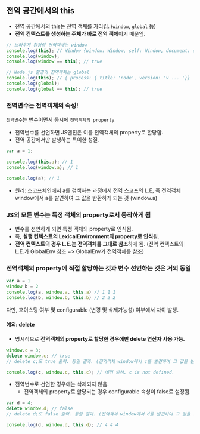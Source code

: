 ## 전역 공간에서의 this

- 전역 공간에서의 this는 전역 객체를 가리킴. (`window`, `global` 등)
- **전역 컨텍스트를 생성하는 주체가 바로 전역 객체**이기 때문임.

```javascript
// 브라우저 환경의 전역객체는 window
console.log(this); // Window {window: Window, self: Window, document: document, name: "", location: Location, …}
console.log(window);
console.log(window == this); // true
```

```javascript
// Node.js 환경의 전역객체는 global
console.log(this); // { process: { title: 'node', version: 'v ... '}}
console.log(global);
console.log(global == this); // true
```

### 전역변수는 전역객체의 속성!

`전역변수`는 변수이면서 동시에 `전역객체의 property`

- 전역변수를 선언하면 JS엔진은 이를 전역객체의 property로 할당함.
- 전역 공간에서만 발생하는 특이한 성질.

```javascript
var a = 1;

console.log(this.a); // 1
console.log(window.a); // 1

console.log(a); // 1
```

- 원리: 스코프체인에서 a를 검색하는 과정에서 전역 스코프의 L.E, 즉 전역객체 window에서 a를 발견하여 그 값을 반환하게 되는 것 (window.a)

### JS의 모든 변수는 특정 객체의 property로서 동작하게 됨

- 변수를 선언하게 되면 특정 객체의 property로 인식됨.
- 즉, **실행 컨텍스트의 LexicalEnvironment의 property로 인식**됨.
- **전역 컨텍스트의 경우 L.E.는 전역객체를 그대로 참조**하게 됨. (전역 컨텍스트의 L.E.가 GlobalEnv 참조 => GlobalEnv가 전역객체를 참조)

### 전역객체의 property에 직접 할당하는 것과 변수 선언하는 것은 거의 동일

```javascript
var a = 1
window b = 2
console.log(a, window.a, this.a) // 1 1 1
console.log(b, window.b, this.b) // 2 2 2
```

다만, 호이스팅 여부 및 configurable (변경 및 삭제가능성) 여부에서 차이 발생.

#### 예외: delete

- 명시적으로 **전역객체의 property로 할당한 경우에만 delete 연산자 사용 가능.**

```javascript
window.c = 3;
delete window.c; // true
// delete c;도 true 출력. 동일 결과. (전역객체 window에서 c를 발견하여 그 값을 반환)

console.log(c, window.c, this.c); // 에러 발생. c is not defined.
```

- 전역변수로 선언한 경우에는 삭제되지 않음.
  - 전역객체의 property로 할당되는 경우 configurable 속성이 false로 설정됨.

```javascript
var d = 4;
delete window.d; // false
// delete d;도 false 출력. 동일 결과. (전역객체 window에서 d를 발견하여 그 값을 반환)

console.log(d, window.d, this.d); // 4 4 4
```
